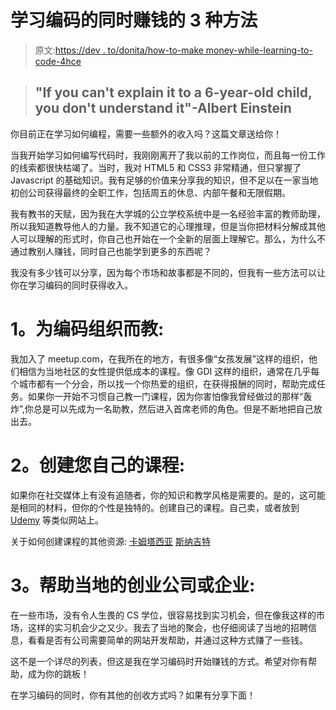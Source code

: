 # 学习编码的同时赚钱的 3 种方法

> 原文:[https://dev . to/donita/how-to-make money-while-learning-to-code-4hce](https://dev.to/donita/how-to-make-money-while-learning-to-code-4hce)

> ## "If you can't explain it to a 6-year-old child, you don't understand it"-Albert Einstein

你目前正在学习如何编程，需要一些额外的收入吗？这篇文章送给你！

当我开始学习如何编写代码时，我刚刚离开了我以前的工作岗位，而且每一份工作的线索都很快枯竭了。当时，我对 HTML5 和 CSS3 非常精通，但只掌握了 Javascript 的基础知识。我有足够的价值来分享我的知识，但不足以在一家当地初创公司获得最终的全职工作，包括周五的休息、内部午餐和无限假期。

我有教书的天赋，因为我在大学城的公立学校系统中是一名经验丰富的教师助理，所以我知道教导他人的力量。我不知道它的心理推理，但是当你把材料分解成其他人可以理解的形式时，你自己也开始在一个全新的层面上理解它。那么，为什么不通过教别人赚钱，同时自己也能学到更多的东西呢？

我没有多少钱可以分享，因为每个市场和故事都是不同的，但我有一些方法可以让你在学习编码的同时获得收入。

# 1。为编码组织而教:

我加入了 meetup.com，在我所在的地方，有很多像“女孩发展”这样的组织，他们相信为当地社区的女性提供低成本的课程。像 GDI 这样的组织，通常在几乎每个城市都有一个分会，所以找一个你热爱的组织，在获得报酬的同时，帮助完成任务。如果你一开始不习惯自己教一门课程，因为你害怕像我曾经做过的那样“轰炸”,你总是可以先成为一名助教，然后进入首席老师的角色。但是不断地把自己放出去。

# 2。创建您自己的课程:

如果你在社交媒体上有没有追随者，你的知识和教学风格是需要的。是的，这可能是相同的材料，但你的个性是独特的。创建自己的课程。自己卖，或者放到 [Udemy](https://www.udemy.com) 等类似网站上。

关于如何创建课程的其他资源:
[卡姆塔西亚](https://www.techsmith.com/video-editor.html)
[斯纳吉特](https://www.techsmith.com/screen-capture.html)

# 3。帮助当地的创业公司或企业:

在一些市场，没有令人生畏的 CS 学位，很容易找到实习机会，但在像我这样的市场，这样的实习机会少之又少。我去了当地的聚会，也仔细阅读了当地的招聘信息，看看是否有公司需要简单的网站开发帮助，并通过这种方式赚了一些钱。

这不是一个详尽的列表，但这是我在学习编码时开始赚钱的方式。希望对你有帮助，成为你的跳板！

在学习编码的同时，你有其他的创收方式吗？如果有分享下面！